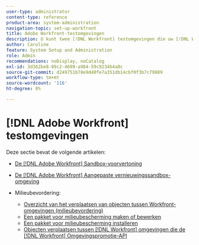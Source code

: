 ```yaml
---
user-type: administrator
content-type: reference
product-area: system-administration
navigation-topic: set-up-workfront
title: Adobe Workfront-testomgevingen
description: U kunt twee [!DNL Workfront] testomgevingen die uw [!DNL Workfront] productieomgeving. Workfront vernieuwt de voorvertoningssandbox elk weekend. Gegevens die op vrijdag aan uw live omgeving zijn toegevoegd, worden op de volgende maandag in de voorvertoningssandbox weergegeven. De aangepaste vernieuwingssandbox is een aparte testomgeving die u handmatig kunt vernieuwen. Er zijn extra kosten voor het ophalen van de aangepaste vernieuwingssandbox.
author: Caroline
feature: System Setup and Administration
role: Admin
recommendations: noDisplay, noCatalog
exl-id: 3d362be8-89c2-4699-a984-59c9234b4a0c
source-git-commit: d249751b78e9d40fe7a351db14cbf0f3b7c79889
workflow-type: tm+mt
source-wordcount: '116'
ht-degree: 0%

---
```


# [!DNL Adobe Workfront] testomgevingen

Deze sectie bevat de volgende artikelen:

* [De [!DNL Adobe Workfront] Sandbox-voorvertoning](../../../administration-and-setup/set-up-workfront/workfront-testing-environments/wf-preview-sandbox-environment.md)
* [De [!DNL Adobe Workfront] Aangepaste vernieuwingssandbox-omgeving](../../../administration-and-setup/set-up-workfront/workfront-testing-environments/wf-custom-refresh-sandbox-environment.md)
* Milieubevordering:

   * [Overzicht van het verplaatsen van objecten tussen Workfront-omgevingen (milieubevordering)](/help/quicksilver/administration-and-setup/set-up-workfront/workfront-testing-environments/environment-promotion-in-wf.md)
   * [Een pakket voor milieubescherming maken of bewerken](/help/quicksilver/administration-and-setup/set-up-workfront/workfront-testing-environments/environment-promotion-create-package.md)
   * [Een pakket voor milieubescherming installeren](/help/quicksilver/administration-and-setup/set-up-workfront/workfront-testing-environments/environment-promotion-install-package.md)
   * [Objecten verplaatsen tussen [!DNL Workfront] omgevingen die de [!DNL Workfront] Omgevingspromotie-API](/help/quicksilver/administration-and-setup/set-up-workfront/workfront-testing-environments/environment-promotion.md)
